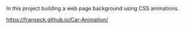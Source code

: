 In this project building a web page background using CSS animations.


https://franseck.github.io/Car-Animation/
